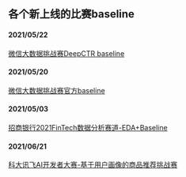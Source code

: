 ## 各个新上线的比赛baseline
#### 2021/05/22
[微信大数据挑战赛DeepCTR baseline](https://github.com/zanshuxun/WeChat_Big_Data_Challenge_DeepCTR_baseline)
#### 2021/05/20
[微信大数据挑战赛官方baseline](https://github.com/WeChat-Big-Data-Challenge-2021/WeChat_Big_Data_Challenge)
#### 2021/05/03
[招商银行2021FinTech数据分析赛道-EDA+Baseline](https://github.com/DLLXW/data-science-competition/tree/main/else/%E6%8B%9B%E5%95%86%E9%93%B6%E8%A1%8C2021FinTech)
#### 2021/06/21
[科大讯飞AI开发者大赛-基于用户画像的商品推荐挑战赛](https://github.com/chengjian2018/data-science-competition/tree/main/user-pensona)
